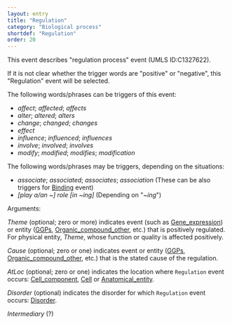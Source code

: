 ```yaml
---
layout: entry
title: "Regulation"
category: "Biological process"
shortdef: "Regulation"
order: 20
---
```

<!---
This event is based on the <a href="http://www.nactem.ac.uk/meta-knowledge/">GENIA-Meta-knowledge corpus</a> at <a href="http://www.nactem.ac.uk/">NaCTeM</a>.
--->

This event describes "regulation process" event (UMLS ID:C1327622).

If it is not clear whether the trigger words are "positive" or "negative", this "Regulation" event will be selected.

The following words/phrases can be triggers of this event:
- *affect*; *affected*; *affects*
- *alter*; *altered*; *alters* 
- *change*; *changed*; *changes*
- *effect*
- *influence*; *influenced*; *influences*
- *involve*; *involved*; *involves*
- *modify*; *modified*; *modifies*; *modification*

The following words/phrases may be triggers, depending on the situations:
- *associate*; *associated*; *associates*; *association* (These can be also triggers for [Binding]() event)
- *[play a/an ~] role [in ~ing]* (Depending on "*~ing*")


Arguments:

*Theme* (optional; zero or more) indicates event (such as [Gene_expression]()) or entity ([GGPs](), [Organic_compound_other](), etc.) that is positively regulated. For physical entity, *Theme*, whose function or quality is affected positively.

*Cause* (optional; zero or one) indicates event or entity ([GGPs](), [Organic_compound_other](), etc.) that is the stated cause of the regulation.

*AtLoc* (optional; zero or one) indicates the location where `Regulation` event occurs: [Cell_component](), [Cell]() or [Anatomical_entity]().

*Disorder* (optional) indicates the disorder for which `Regulation` event occurs: [Disorder]().

*Intermediary* (?)

<!---
The *atLoc*, *fromLoc* and *toLoc* for this event must be [Subject](), [Anatomical_entity](), [Cell](), [Cell_component]() and [Entity Property]().

The other arguments, such as *Cause*, *Theme*, *Participant*, and *Product*, for this event can be any entities or events.
--->

<!--details-->



